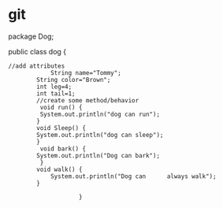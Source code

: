 # git
package Dog;

public class dog {
	

	//add attributes
	    		String name="Tommy";
			String color="Brown";
			int leg=4;
			int tail=1;
			//create some method/behavior
			 void run() {
			 System.out.println("dog can run");
			}
	        void Sleep() {
			System.out.println("dog can sleep");
	        }
	         void bark() {
			System.out.println("Dog can bark");
	         }
			void walk() {
				System.out.println("Dog can      always walk");
			}
			
						}
						
			